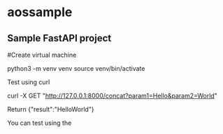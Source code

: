 # aossample

## Sample FastAPI project


#Create virtual machine

python3 -m venv venv
source venv/bin/activate



Test using curl

curl -X GET "http://127.0.0.1:8000/concat?param1=Hello&param2=World"

Return 
{"result":"HelloWorld"}



You can test using the 